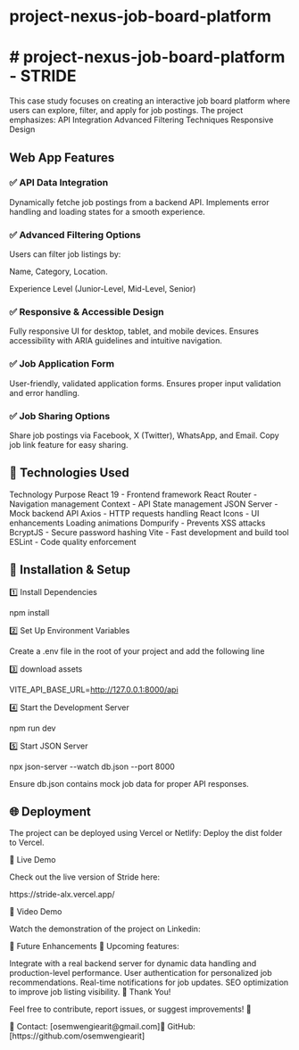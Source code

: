 # project-nexus-job-board-platform

<h1># project-nexus-job-board-platform - STRIDE </h1>
This case study focuses on creating an interactive job board platform where users can explore, filter, and apply for job postings. The project emphasizes:  API Integration Advanced Filtering Techniques Responsive Design

 <h2>Web App Features</h2>
<h3>✅ API Data Integration</h3>
Dynamically fetche job postings from a backend API.
Implements error handling and loading states for a smooth experience.
<h3>✅ Advanced Filtering Options</h3>
<p>Users can filter job listings by:</p>
<p>Name, Category, Location.</p>
<p>Experience Level (Junior-Level, Mid-Level, Senior)</p>
<h3>✅ Responsive & Accessible Design</h3>
Fully responsive UI for desktop, tablet, and mobile devices.
Ensures accessibility with ARIA guidelines and intuitive navigation.
<h3>✅ Job Application Form</h3>
User-friendly, validated application forms.
Ensures proper input validation and error handling.
<h3>✅ Job Sharing Options </h3>
Share job postings via Facebook, X (Twitter), WhatsApp, and Email.
Copy job link feature for easy sharing.

<h2>🔧 Technologies Used</h2>
Technology	Purpose
React 19	- Frontend framework
React Router - Navigation management
Context - API	State management
JSON Server - Mock backend API
Axios -	HTTP requests handling
React Icons	- UI enhancements
Loading animations
Dompurify -	Prevents XSS attacks
BcryptJS - Secure password hashing
Vite -	Fast development and build tool
ESLint	- Code quality enforcement

<h2>🚀 Installation & Setup</h2>
<p>1️⃣ Install Dependencies</p>
npm install
<p>2️⃣ Set Up Environment Variables</p>
Create a .env file in the root of your project and add the following line

<p>3️⃣ download assets<p>

VITE_API_BASE_URL=http://127.0.0.1:8000/api

<p>4️⃣ Start the Development Server</p>
npm run dev
<p>5️⃣ Start JSON Server</p>
npx json-server --watch db.json --port 8000

Ensure db.json contains mock job data for proper API responses.

<h2>🌐 Deployment</h2>
The project can be deployed using Vercel or Netlify:
Deploy the dist folder to Vercel.

<p>🔗 Live Demo</p>
Check out the live version of Stride here:
<p>https://stride-alx.vercel.app/</p>

<p>🎥 Video Demo</p>
Watch the demonstration of the project on Linkedin:
<!-- <p>https://www.linkedin.com/</p> -->

🔮 Future Enhancements
🚀 Upcoming features:

Integrate with a real backend server for dynamic data handling and production-level performance.
User authentication for personalized job recommendations.
Real-time notifications for job updates.
SEO optimization to improve job listing visibility.
🎉 Thank You!

Feel free to contribute, report issues, or suggest improvements! 🚀

<p>📧 Contact: [osemwengiearit@gmail.com]🔗 GitHub: [https://github.com/osemwengiearit]</p>

